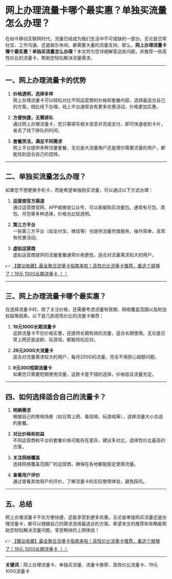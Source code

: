 # 网上办理流量卡哪个最实惠？单独买流量怎么办理？

在如今移动互联网时代，流量已经成为我们生活中不可或缺的一部分。无论是日常社交、工作沟通，还是娱乐休闲，都需要大量的流量支持。那么，**网上办理流量卡哪个最实惠**？**单独买流量怎么办理**？本文将为您详细解答这些问题，并推荐一些高性价比的流量卡，帮助您轻松解决流量需求。

---

## 一、网上办理流量卡的优势

1. **价格透明，选择多样**  
   网上办理流量卡可以轻松对比不同运营商的价格和套餐内容，选择最适合自己的方案。相比线下办理，线上平台通常会有更多优惠活动，价格更加实惠。

2. **方便快捷，无需排队**  
   通过网上办理流量卡，您只需填写相关信息并完成支付，即可快速收到卡片，省去了线下排队的时间。

3. **套餐灵活，满足不同需求**  
   网上平台提供多种流量套餐，无论是大流量用户还是偶尔需要流量的用户，都能找到适合自己的选择。

---

## 二、单独买流量怎么办理？

如果您不想更换手机卡，而是希望单独购买流量，可以通过以下方式办理：

1. **运营商官方渠道**  
   通过运营商官网、APP或微信公众号，可以直接购买流量包。通常有日包、周包、月包等多种选择，价格也比较透明。

2. **第三方平台**  
   一些第三方平台（如支付宝、微信等）也提供流量充值服务，操作简单，且常有优惠活动。

3. **虚拟运营商**  
   虚拟运营商提供的流量套餐通常价格更低，适合对流量需求较大的用户。

👉 [【建议收藏】最全聚合流量卡指南来啦！高性价比流量卡推荐，看这个就够了！19元 100G长期流量卡 ！！](https://bit.ly/Liuliangka)

---

## 三、网上办理流量卡哪个最实惠？

在选择流量卡时，除了关注价格，还需要考虑流量有效期、网络覆盖范围以及附加权益等因素。以下是几款高性价比的流量卡推荐：

1. **19元100G长期流量卡**  
   这款流量卡不仅价格实惠，还提供长期有效的流量，适合长期使用。无论是日常上网还是追剧、玩游戏，都能轻松应对。

2. **29元200G大流量卡**  
   适合对流量需求较大的用户，每月200G的流量，完全不用担心超额问题。

3. **9元30G短期流量卡**  
   如果您只需要短期使用流量，这款卡是不错的选择，价格低且流量充足。

---

## 四、如何选择适合自己的流量卡？

1. **明确需求**  
   根据自己的使用场景（如日常上网、看视频、玩游戏等），选择流量大小合适的套餐。

2. **对比价格和权益**  
   不同运营商和平台的套餐价格可能存在差异，建议多对比，选择性价比最高的方案。

3. **关注网络覆盖**  
   选择网络覆盖范围广的运营商，确保在各地都能稳定使用流量。

4. **查看用户评价**  
   通过查看其他用户的评价，了解流量卡的实际使用体验，避免踩坑。

---

## 五、总结

网上办理流量卡不仅方便快捷，还能享受到更多优惠。无论是单独购买流量还是办理流量卡，都可以根据自己的需求选择最适合的方案。希望本文的推荐和攻略能帮助您轻松解决流量问题，享受畅快的上网体验！

👉 [【建议收藏】最全聚合流量卡指南来啦！高性价比流量卡推荐，看这个就够了！19元 100G长期流量卡 ！！](https://bit.ly/Liuliangka)

---

**关键词**：网上办理流量卡、单独买流量、流量卡推荐、高性价比流量卡、19元100G流量卡